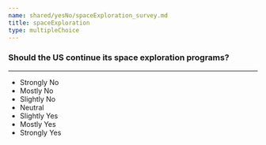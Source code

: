 ```yaml
---
name: shared/yesNo/spaceExploration_survey.md
title: spaceExploration
type: multipleChoice
---
```


### Should the US continue its space exploration programs?

---

- Strongly No
- Mostly No
- Slightly No
- Neutral
- Slightly Yes
- Mostly Yes
- Strongly Yes

